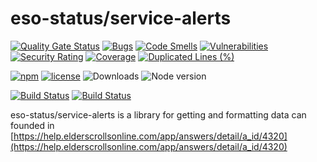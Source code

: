 # eso-status/service-alerts

[![Quality Gate Status](https://sonarcloud.io/api/project_badges/measure?project=eso-status_service-alerts&metric=alert_status)](https://sonarcloud.io/summary/new_code?id=eso-status_service-alerts)
[![Bugs](https://sonarcloud.io/api/project_badges/measure?project=eso-status_service-alerts&metric=bugs)](https://sonarcloud.io/summary/new_code?id=eso-status_service-alerts)
[![Code Smells](https://sonarcloud.io/api/project_badges/measure?project=eso-status_service-alerts&metric=code_smells)](https://sonarcloud.io/summary/new_code?id=eso-status_service-alerts)
[![Vulnerabilities](https://sonarcloud.io/api/project_badges/measure?project=eso-status_service-alerts&metric=vulnerabilities)](https://sonarcloud.io/summary/new_code?id=eso-status_service-alerts)
[![Security Rating](https://sonarcloud.io/api/project_badges/measure?project=eso-status_service-alerts&metric=security_rating)](https://sonarcloud.io/summary/new_code?id=eso-status_service-alerts)
[![Coverage](https://sonarcloud.io/api/project_badges/measure?project=eso-status_service-alerts&metric=coverage)](https://sonarcloud.io/summary/new_code?id=eso-status_service-alerts)
[![Duplicated Lines (%)](https://sonarcloud.io/api/project_badges/measure?project=eso-status_service-alerts&metric=duplicated_lines_density)](https://sonarcloud.io/summary/new_code?id=eso-status_service-alerts)

[![npm](https://img.shields.io/npm/v/@eso-status/service-alerts)](https://www.npmjs.com/package/@eso-status/service-alerts)
[![license](https://img.shields.io/npm/l/@eso-status/service-alerts)](https://github.com/eso-status/service-alerts/blob/master/LICENSE.md)
<img src="https://img.shields.io/npm/dt/@eso-status/service-alerts" alt="Downloads" />
<img src="https://img.shields.io/node/v/@eso-status/service-alerts" alt="Node version" />

[![Build Status](https://github.com/eso-status/service-alerts/workflows/CI/badge.svg)](https://github.com/eso-status/service-alerts/actions/workflows/CI.yaml)
[![Build Status](https://github.com/eso-status/service-alerts/workflows/CD/badge.svg)](https://github.com/eso-status/service-alerts/actions/workflows/CD.yaml)

eso-status/service-alerts is a library for getting and formatting data can founded in [https://help.elderscrollsonline.com/app/answers/detail/a_id/4320](https://help.elderscrollsonline.com/app/answers/detail/a_id/4320)
